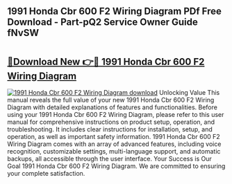 ## 1991 Honda Cbr 600 F2 Wiring Diagram PDf Free Download - Part-pQ2 Service Owner Guide fNvSW

# <h2><a href="http://dfiomnb.blite.top/?on=1991+Honda+Cbr+600+F2+Wiring+Diagram">🔗Download New 👉🔴 1991 Honda Cbr 600 F2 Wiring Diagram</a></h2>

[![1991 Honda Cbr 600 F2 Wiring Diagram download](https://i.imgur.com/lujVjoI.png)](http://dfiomnb.blite.top/?on=1991+Honda+Cbr+600+F2+Wiring+Diagram)
Unlocking Value This manual reveals the full value of your new 1991 Honda Cbr 600 F2 Wiring Diagram with detailed explanations of features and functionalities. Before using your 1991 Honda Cbr 600 F2 Wiring Diagram, please refer to this user manual for comprehensive instructions on product setup, operation, and troubleshooting. It includes clear instructions for installation, setup, and operation, as well as important safety information. 1991 Honda Cbr 600 F2 Wiring Diagram comes with an array of advanced features, including voice recognition, customizable settings, multi-language support, and automatic backups, all accessible through the user interface. Your Success is Our Goal 1991 Honda Cbr 600 F2 Wiring Diagram. We are committed to ensuring your complete satisfaction.
